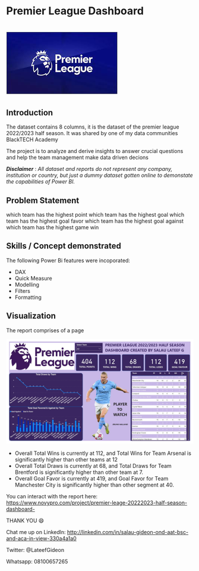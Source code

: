 # Premier League Dashboard
 # ![](download_(3).jpeg)  

## Introduction

The dataset contains 8 columns, it is the dataset of the premier league 2022/2023 half season. It was shared by one of my data communities BlackTECH Academy

The project is to analyze and derive insights to answer crucial questions and help the team management make data driven decions

**_Disclaimer_** : _All dataset and reports do not represent any company, institution or country, but just a dummy dataset gotten online to demonstate the capabilities of Power BI._

## Problem Statement 

which team has the highest point
which team has the highest goal
which team has the highest goal favor
which team has the highest goal against
which team has the highest game win


## Skills / Concept demonstrated

The following Power Bi features were incoporated: 
- DAX
- Quick Measure
- Modelling
- Filters
- Formatting


## Visualization

The report comprises of a page

![](PL.jpg)

- Overall Total Wins is currently at 112, and Total Wins for Team Arsenal is significantly higher than other teams at 12
- Overall Total Draws is currently at 68, and Total Draws for Team Brentford is significantly higher than other team at 7.
- Overall Goal Favor is currently at 419, and Goal Favor for Team Manchester City is significantly higher than other segment at 40.



You can interact with the report here: https://www.novypro.com/project/premier-leage-20222023-half-season-dashboard-



THANK YOU 😄

Chat me up on Linkedln: http://linkedin.com/in/salau-gideon-ond-aat-bsc-and-aca-in-view-330a4a1a0

Twitter: @LateefGideon

Whatsapp: 08100657265





